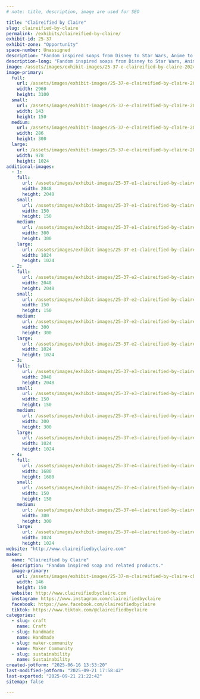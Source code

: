```yaml
---
# note: title, description, image are used for SEO

title: "Claireified by Claire"
slug: claireified-by-claire
permalink: /exhibits/claireified-by-claire/
exhibit-id: 25-37
exhibit-zone: "Opportunity"
space-number: Unassigned
description: "Fandom inspired soaps from Disney to Star Wars, Anime to Supernatural, Marvel, Harry Potter and more"
description-long: "Fandom inspired soaps from Disney to Star Wars, Anime to Supernatural, Marvel, Harry Potter. Related products including wax melts, linen/room spray, lotion, stickers and decals, and new for 2025, laser cut items such as clocks, key holders and more."
image: /assets/images/exhibit-images/25-37-e-claireified-by-claire-2024-11-09-12-48-10-902-286x300.jpg
image-primary: 
  full:
    url: /assets/images/exhibit-images/25-37-e-claireified-by-claire-2024-11-09-12-48-10-902-full.jpg
    width: 2960
    height: 3100
  small:
    url: /assets/images/exhibit-images/25-37-e-claireified-by-claire-2024-11-09-12-48-10-902-143x150.jpg
    width: 143
    height: 150
  medium:
    url: /assets/images/exhibit-images/25-37-e-claireified-by-claire-2024-11-09-12-48-10-902-286x300.jpg
    width: 286
    height: 300
  large:
    url: /assets/images/exhibit-images/25-37-e-claireified-by-claire-2024-11-09-12-48-10-902-978x1024.jpg
    width: 978
    height: 1024
additional-images: 
  - 1:
    full:
      url: /assets/images/exhibit-images/25-37-e1-claireified-by-claire-2024-01-08-10-44-09-full.jpg
      width: 2048
      height: 2048
    small:
      url: /assets/images/exhibit-images/25-37-e1-claireified-by-claire-2024-01-08-10-44-09-150x150.jpg
      width: 150
      height: 150
    medium:
      url: /assets/images/exhibit-images/25-37-e1-claireified-by-claire-2024-01-08-10-44-09-300x300.jpg
      width: 300
      height: 300
    large:
      url: /assets/images/exhibit-images/25-37-e1-claireified-by-claire-2024-01-08-10-44-09-1024x1024.jpg
      width: 1024
      height: 1024
  - 2:
    full:
      url: /assets/images/exhibit-images/25-37-e2-claireified-by-claire-2024-01-08-11-20-20-full.jpg
      width: 2048
      height: 2048
    small:
      url: /assets/images/exhibit-images/25-37-e2-claireified-by-claire-2024-01-08-11-20-20-150x150.jpg
      width: 150
      height: 150
    medium:
      url: /assets/images/exhibit-images/25-37-e2-claireified-by-claire-2024-01-08-11-20-20-300x300.jpg
      width: 300
      height: 300
    large:
      url: /assets/images/exhibit-images/25-37-e2-claireified-by-claire-2024-01-08-11-20-20-1024x1024.jpg
      width: 1024
      height: 1024
  - 3:
    full:
      url: /assets/images/exhibit-images/25-37-e3-claireified-by-claire-2024-01-08-11-15-51-full.jpg
      width: 2048
      height: 2048
    small:
      url: /assets/images/exhibit-images/25-37-e3-claireified-by-claire-2024-01-08-11-15-51-150x150.jpg
      width: 150
      height: 150
    medium:
      url: /assets/images/exhibit-images/25-37-e3-claireified-by-claire-2024-01-08-11-15-51-300x300.jpg
      width: 300
      height: 300
    large:
      url: /assets/images/exhibit-images/25-37-e3-claireified-by-claire-2024-01-08-11-15-51-1024x1024.jpg
      width: 1024
      height: 1024
  - 4:
    full:
      url: /assets/images/exhibit-images/25-37-e4-claireified-by-claire-d20onarope-full.jpg
      width: 1680
      height: 1680
    small:
      url: /assets/images/exhibit-images/25-37-e4-claireified-by-claire-d20onarope-150x150.jpg
      width: 150
      height: 150
    medium:
      url: /assets/images/exhibit-images/25-37-e4-claireified-by-claire-d20onarope-300x300.jpg
      width: 300
      height: 300
    large:
      url: /assets/images/exhibit-images/25-37-e4-claireified-by-claire-d20onarope-1024x1024.jpg
      width: 1024
      height: 1024
website: "http://www.claireifiedbyclaire.com"
maker: 
  name: "Claireified by Claire"
  description: "Fandom inspired soap and related products."
  image-primary:
    url: /assets/images/exhibit-images/25-37-m-claireified-by-claire-cbc-lobo-color-146x150.png
    width: 146
    height: 150
  website: http://www.claireifiedbyclaire.com
  instagram: https://www.instagram.com/claireifiedbyclaire
  facebook: https://www.facebook.com/claireifiedbyclaire
  tiktok: https://www.tiktok.com/@claireifiedbyclaire
categories: 
  - slug: craft
    name: Craft
  - slug: handmade
    name: Handmade
  - slug: maker-community
    name: Maker Community
  - slug: sustainability
    name: Sustainability
created-jotform: "2025-06-16 13:53:20"
last-modified-jotform: "2025-09-21 17:58:42"
last-exported: "2025-09-21 21:22:42"
sitemap: false

---
```

